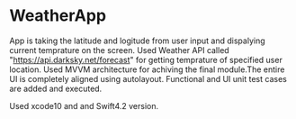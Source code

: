 # WeatherApp

App is taking the latitude and logitude from user input and dispalying current temprature on the screen.
Used Weather API called "https://api.darksky.net/forecast" for getting temprature of specified user location.
Used MVVM architecture for achiving the final module.The entire UI is completely aligned using autolayout.
Functional and UI unit test cases are added and executed.

Used xcode10 and and Swift4.2 version.

